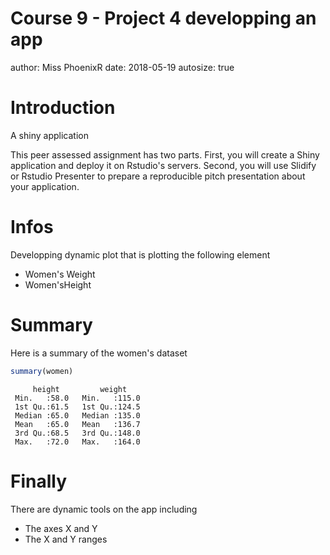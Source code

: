 Course 9 - Project 4 developping an app
========================================================
author: Miss PhoenixR
date: 2018-05-19
autosize: true

Introduction
========================================================
A shiny application

This peer assessed assignment has two parts. First, you will create a Shiny application and deploy it on Rstudio's servers. Second, you will use Slidify or Rstudio Presenter to prepare a reproducible pitch presentation about your application.

Infos
========================================================
Developping dynamic plot that is plotting the following element

- Women's Weight
- Women'sHeight

Summary 
========================================================

Here is a summary of the women's dataset

```r
summary(women)
```

```
     height         weight     
 Min.   :58.0   Min.   :115.0  
 1st Qu.:61.5   1st Qu.:124.5  
 Median :65.0   Median :135.0  
 Mean   :65.0   Mean   :136.7  
 3rd Qu.:68.5   3rd Qu.:148.0  
 Max.   :72.0   Max.   :164.0  
```

Finally
========================================================
There are dynamic tools on the app including

- The axes X and Y
- The X and Y ranges



